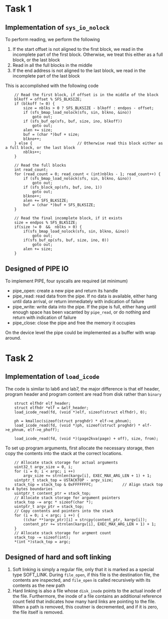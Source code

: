 # Task 1
## Implementation of ```sys_io_nolock```
To perform reading, we perform the following

1. If the start offset is not aligned to the first block, we read in the incomplete part of the first block. Otherwise, we treat this either as a full block, or the last block
2. Read in all the full blocks in the middle
3. If the end address is not aligned to the last block, we read in the incomplete part of the last block 

This is accomplished with the following code
```
	// Read the first block, if offset is in the middle of the block
	blkoff = offset % SFS_BLKSIZE;			
	if (blkoff != 0) {			
		size = nblks > 0 ? SFS_BLKSIZE - blkoff : endpos - offset;
		if (sfs_bmap_load_nolock(sfs, sin, blkno, &ino))
			goto out;
		if (sfs_buf_op(sfs, buf, size, ino, blkoff))
			goto out;
		alen += size;
		buf = (char *)buf + size;
		blkno++;
	} else {					// Otherwise read this block either as a full block, or the last block
		nblks++;
	}
	
	// Read the full blocks 
	int read_count;
	for (read_count = 0; read_count < (int)nblks - 1; read_count++) {
		if (sfs_bmap_load_nolock(sfs, sin, blkno, &ino))
			goto out;
		if (sfs_block_op(sfs, buf, ino, 1))
			goto out;
		blkno++;
		alen += SFS_BLKSIZE;
		buf = (char *)buf + SFS_BLKSIZE;
	}

	// Read the final incomplete block, if it exists
	size = endpos % SFS_BLKSIZE;
    if(size != 0  &&  nblks > 0) {
        if(sfs_bmap_load_nolock(sfs, sin, blkno, &ino)) 
			goto out;
        if(sfs_buf_op(sfs, buf, size, ino, 0))   
			goto out;
        alen += size;
    }
```

## Designed of PIPE IO
To implement PIPE, four syscalls are required (at minimum)

* pipe_open: create a new pipe and return its handle
* pipe_read: read data from the pipe. If no data is available, either hang until data arrival, or return immediately with indication of failure
* pipe_write: write data into the pipe. If the pipe is full, either hang until enough space has been vacanted by ```pipe_read```, or do nothing and return with indication of failure
* pipe_close: close the pipe and free the memory it occupies

On the device level the pipe could be implemented as a buffer with wrap around. 

# Task 2
## Implementation of ```load_icode```
The code is similar to lab6 and lab7, the major difference is that elf header, program header and program content are read from disk rather than ```binary```
```
	struct elfhdr elf_header;
	struct elfhdr *elf = &elf_header;
	load_icode_read(fd, (void *)elf, sizeof(struct elfhdr), 0);

	ph = kmalloc(sizeof(struct proghdr) * elf->e_phnum);
	load_icode_read(fd, (void *)ph, sizeof(struct proghdr) * elf->e_phnum, elf->e_phoff);
```
```
	load_icode_read(fd, (void *)(page2kva(page) + off), size, from);
```
To set up program arguments, first allocate the necessary storage, then copy the contents into the stack at the correct locations.
```
	// Allocate stack storage for actual arguments
	uint32_t argv_size = 0, i;
    for (i = 0; i < argc; i ++)
        argv_size += strnlen(kargv[i], EXEC_MAX_ARG_LEN + 1) + 1;
    uintptr_t stack_top = USTACKTOP - argv_size;
	stack_top = stack_top & 0xFFFFFFFC;				// Align stack top to 4 bytes boundaries
	uintptr_t content_ptr = stack_top;
	// Allocate stack storage for argument pointers
    stack_top -= argc * sizeof(char *);
    uintptr_t argv_ptr = stack_top;
	// Copy contents and pointers into the stack
    for (i = 0; i < argc; i ++) {
        ((char **)argv_ptr)[i] = strcpy(content_ptr, kargv[i]);
        content_ptr += strnlen(kargv[i], EXEC_MAX_ARG_LEN + 1) + 1;
    }
	// Allocate stack storage for argment count
    stack_top -= sizeof(int);
    *(int *)stack_top = argc;
```

## Designed of hard and soft linking
1. Soft linking is simply a regular file, only that it is marked as a special type SOFT_LINK. During ```file_open```, if this file is the destination file, the contents are inspected, 
and ```file_open``` is called recursively with its contents as the new path 
2. Hard linking is also a file whose ```disk_inode``` points to the actual inode of the file. Furthermore, the inode of a file contains an additional reference count field that indicates how many hard links are pointing to the file.
When a path is removed, this coutner is decremented, and if it is zero, the file itself is removed.
